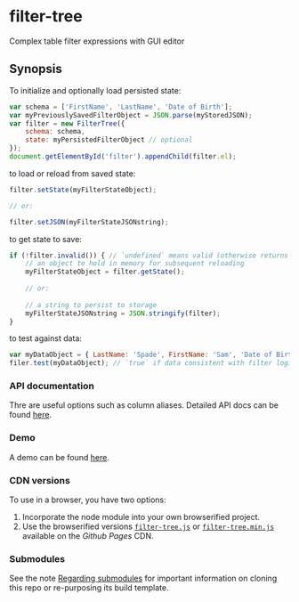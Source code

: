 # filter-tree
Complex table filter expressions with GUI editor

## Synopsis

To initialize and optionally load persisted state:

```javascript
var schema = ['FirstName', 'LastName', 'Date of Birth'];
var myPreviouslySavedFilterObject = JSON.parse(myStoredJSON);
var filter = new FilterTree({
    schema: schema,
    state: myPersistedFilterObject // optional
});
document.getElementById('filter').appendChild(filter.el);
```

to load or reload from saved state:

```javascript
filter.setState(myFilterStateObject);

// or:

filter.setJSON(myFilterStateJSONstring);
```

to get state to save:

```javascript
if (!filter.invalid()) { // `undefined` means valid (otherwise returns error message string)
    // an object to hold in memory for subsequent reloading
    myFilterStateObject = filter.getState();
    
    // or:
    
    // a string to persist to storage
    myFilterStateJSONstring = JSON.stringify(filter);
}
```

to test against data:

```javascript
var myDataObject = { LastName: 'Spade', FirstName: 'Sam', 'Date of Birth': 1910 };
filer.test(myDataObject); // `true` if data consistent with filter logic
```

### API documentation

Thre are useful options such as column aliases. Detailed API docs can be found [here](http://joneit.github.io/filter-tree/filter-tree.html).

### Demo

A demo can be found [here](http://joneit.github.io/filter-tree/demo.html).

### CDN versions

To use in a browser, you have two options:

1. Incorporate the node module into your own browserified project.
2. Use the browserified versions [`filter-tree.js`](http://joneit.github.io/filter-tree/filter-tree.js) or [`filter-tree.min.js`](http://joneit.github.io/filter-tree/filter-tree.min.js) available on the _Github Pages_ CDN.

### Submodules

See the note [Regarding submodules](https://github.com/openfin/rectangular#regarding-submodules)
for important information on cloning this repo or re-purposing its build template.
